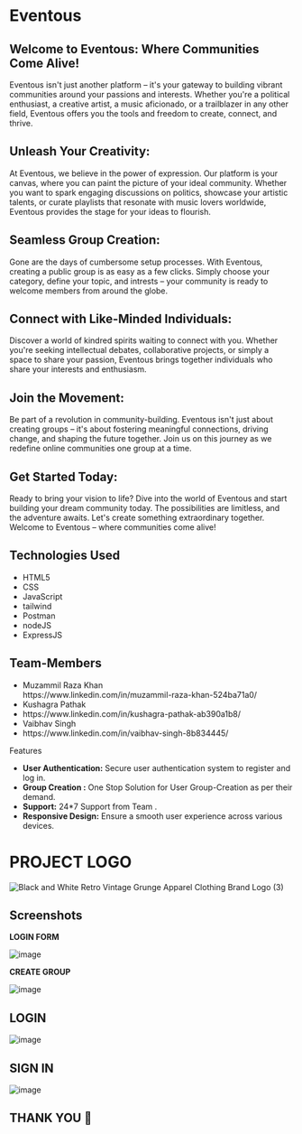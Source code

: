 # Eventous


## **Welcome to Eventous: Where Communities Come Alive!**<br>
Eventous isn't just another platform – it's your gateway to building vibrant communities around your passions and interests. Whether you're a political enthusiast, a creative artist, a music aficionado, or a trailblazer in any other field, Eventous offers you the tools and freedom to create, connect, and thrive.

## **Unleash Your Creativity**:<br>
At Eventous, we believe in the power of expression. Our platform is your canvas, where you can paint the picture of your ideal community. Whether you want to spark engaging discussions on politics, showcase your artistic talents, or curate playlists that resonate with music lovers worldwide, Eventous provides the stage for your ideas to flourish.

## **Seamless Group Creation**:<br>
Gone are the days of cumbersome setup processes. With Eventous, creating a public group is as easy as a few clicks. Simply choose your category, define your topic, and intrests – your community is ready to welcome members from around the globe.

## **Connect with Like-Minded Individuals**:<br>
Discover a world of kindred spirits waiting to connect with you. Whether you're seeking intellectual debates, collaborative projects, or simply a space to share your passion, Eventous brings together individuals who share your interests and enthusiasm.

## **Join the Movement**:<br>
Be part of a revolution in community-building. Eventous isn't just about creating groups – it's about fostering meaningful connections, driving change, and shaping the future together. Join us on this journey as we redefine online communities one group at a time.

## **Get Started Today**:<br>
Ready to bring your vision to life? Dive into the world of Eventous and start building your dream community today. The possibilities are limitless, and the adventure awaits. Let's create something extraordinary together. Welcome to Eventous – where communities come alive!

  ## Technologies Used
<ul>
<li>HTML5</li>
<li>CSS</li>
<li>JavaScript</li> 
  <li>tailwind</li>
  <li>Postman</li>
  <li>nodeJS</li>
  <li>ExpressJS</li>
</ul>


## Team-Members

<ul>
<li>Muzammil Raza Khan</li> 
  https://www.linkedin.com/in/muzammil-raza-khan-524ba71a0/
<li>Kushagra Pathak</li>
  <li>https://www.linkedin.com/in/kushagra-pathak-ab390a1b8/</li>
<li>Vaibhav Singh</li> 
 <li> https://www.linkedin.com/in/vaibhav-singh-8b834445/</li>
</ul

## Features

- **User Authentication:** Secure user authentication system to register and log in.
- **Group Creation :** One Stop Solution for User Group-Creation as per their demand.
- **Support:** 24*7 Support from Team .
- **Responsive Design:** Ensure a smooth user experience across various devices.

# PROJECT LOGO

![Black and White Retro Vintage Grunge Apparel Clothing Brand Logo (3)](https://github.com/muzammil6786/byte-whisperer-4567/assets/125078546/8a6fb1bf-0ae2-4038-9d4b-6dde27e68fe3)


## Screenshots
**LOGIN FORM**

![image](https://github.com/muzammil6786/byte-whisperer-4567/assets/125078546/3b30fa79-dfb8-411e-8f1e-a8eb68c3f4b7)

**CREATE GROUP**

![image](https://github.com/muzammil6786/byte-whisperer-4567/assets/125078546/4741163d-1ece-43fd-8b2b-20a8001a1a62)



## LOGIN
![image](https://github.com/muzammil6786/byte-whisperer-4567/assets/125078546/533672e1-b823-4ad1-861e-f8b216bfa21d)


## **SIGN IN**
![image](https://github.com/muzammil6786/byte-whisperer-4567/assets/125078546/0310c49b-c2aa-4689-8625-711a454ec44f)


## THANK YOU 🙏
